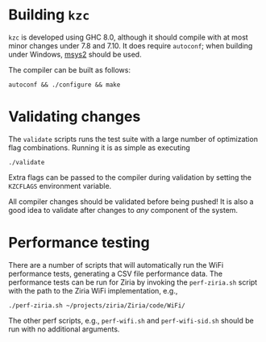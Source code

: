 # Building `kzc`

`kzc` is developed using GHC 8.0, although it should compile with at most minor
changes under 7.8 and 7.10. It does require `autoconf`; when building under
Windows, [msys2](https://msys2.github.io/) should be used.

The compiler can be built as follows:

    autoconf && ./configure && make

# Validating changes

The `validate` scripts runs the test suite with a large number of optimization
flag combinations. Running it is as simple as executing

    ./validate

Extra flags can be passed to the compiler during validation by setting the
`KZCFLAGS` environment variable.

All compiler changes should be validated before being pushed! It is also a good
idea to validate after changes to *any* component of the system.

# Performance testing

There are a number of scripts that will automatically run the WiFi performance
tests, generating a CSV file performance data. The performance tests can be run
for Ziria by invoking the `perf-ziria.sh` script with the path to the Ziria WiFi
implementation, e.g.,

    ./perf-ziria.sh ~/projects/ziria/Ziria/code/WiFi/

The other perf scripts, e.g., `perf-wifi.sh` and `perf-wifi-sid.sh` should be
run with no additional arguments.
